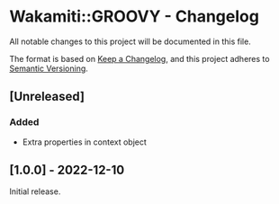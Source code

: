 # Wakamiti::GROOVY - Changelog

All notable changes to this project will be documented in this file.

The format is based on [Keep a Changelog][1],
and this project adheres to [Semantic Versioning][2].

## [Unreleased]

### Added
- Extra properties in context object


## [1.0.0] - 2022-12-10

Initial release.  


[1]: <https://keepachangelog.com/en/1.0.0/>
[2]: <https://semver.org>